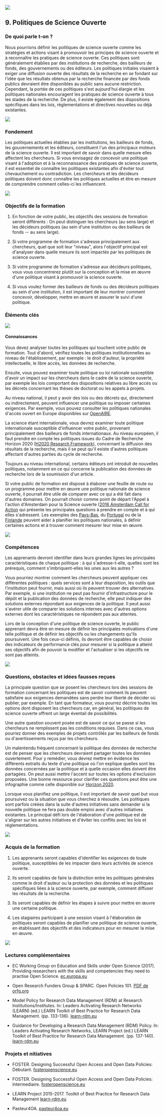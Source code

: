 
![](/Images/Icons/open_government.png)

## 9. Politiques de Science Ouverte

### De quoi parle t-on ? 

Nous pourrions définir les politiques de science ouverte comme les stratégies et actions visant à promouvoir les principes de science ouverte et à reconnaître les pratiques de science ouverte. Ces politiques sont généralement établies par des institutions de recherche, des bailleurs de fonds, des gouvernements ou des éditeurs. Les politiques initiales visaient à exiger une diffusion ouverte des résultats de la recherche en se fondant sur l'idée que les résultats obtenus par la recherche financée par des fonds publics devraient être disponibles au public sans aucune restriction. Cependant, la portée de ces politiques s'est aujourd'hui élargie et les politiques nationales encouragent les pratiques de science ouverte à tous les stades de la recherche. De plus, il existe également des dispositions spécifiques dans les lois, règlementations et directives nouvelles ou déjà existantes.

![](/Images/02%20Open%20Science%20Basics/02_open_policies.png)

### Fondement

Les politiques actuelles établies par les institutions, les bailleurs de fonds, les gouvernements et les éditeurs, constituent l'un des principaux moteurs de la science ouverte. Il est important de savoir dans quelle mesure elles affectent les chercheurs. Si vous envisagez de concevoir une politique visant à l'adoption et à la reconnaissance des pratiques de science ouverte, il est essentiel de connaître les politiques existantes afin d'éviter tout chevauchement ou contradiction. Les chercheurs et les décideurs politiques doivent donc connaître les politiques actuelles et être en mesure de comprendre comment celles-ci les influencent.

![](/Images/Icons/finish.png)


### Objectifs de la formation 

1.  En fonction de votre public, les objectifs des sessions de formation seront différents : On peut distinguer les chercheurs (au sens large) et les décideurs politiques (au sein d'une institution ou des bailleurs de fonds -- au sens large).

2.  Si votre programme de formation s'adresse principalement aux chercheurs, quel que soit leur "niveau", alors l'objectif principal est d'analyser dans quelle mesure ils sont impactés par les politiques de science ouverte.

3.  Si votre programme de formation s'adresse aux décideurs politiques, vous vous concentrerez plutôt sur la conception et la mise en œuvre d'une politique visant à promouvoir la science ouverte.

4.  Si vous voulez former des bailleurs de fonds ou des décideurs politiques au sein d'une institution, il est important de leur montrer comment concevoir, développer, mettre en œuvre et assurer le suivi d'une politique.

### Éléments clés 

![](/Images/Icons/brain.png)

#### Connaissances 

Vous devez analyser toutes les politiques qui touchent votre public de formation. Tout d'abord, vérifiez toutes les politiques institutionnelles au niveau de l'établissement, par exemple : le droit d'auteur, la propriété intellectuelle, le libre accès, les données de recherche.

Ensuite, vous pouvez examiner toute politique ou loi nationale susceptible d'avoir un impact sur les chercheurs dans le cadre de la science ouverte, par exemple les lois comportant des dispositions relatives au libre accès ou les décrets concernant les thèses de doctorat ou les appels à projets.

Au niveau national, il peut y avoir des lois ou des décrets qui, directement ou indirectement, peuvent influencer une politique ou imposer certaines exigences. Par exemple, vous pouvez consulter les politiques nationales d'accès ouvert en Europe disponibles sur [OpenAIRE](https://www.openaire.eu/os-eu-countries).

La science étant internationale, vous devrez examiner toute politique internationale susceptible d'influencer votre public, provenant principalement des bailleurs de fonds internationaux. Au niveau européen, il faut prendre en compte les politiques issues du Cadre de Recherche Horizon 2020 ([H2020 Research Framework](https://ec.europa.eu/research/participants/data/ref/h2020/grants_manual/hi/oa_pilot/h2020-hi-oa-pilot-guide_en.pdf)), concernant la diffusion des résultats de la recherche, mais il se peut qu'il existe d'autres politiques affectant d'autres parties du cycle de recherche.

Toujours au niveau international, certains éditeurs ont introduit de nouvelles politiques, notamment en ce qui concerne la publication des données de recherche lors de la soumission d'un article.

Si votre public de formation est disposé à élaborer une feuille de route ou un programme pour mettre en œuvre une politique nationale de science ouverte, il pourrait être utile de comparer avec ce qui a été fait dans d'autres domaines. On pourrait choisir comme point de départ l'Appel à l'action d'Amsterdam pour la Science ouverte ([2016 Amsterdam Call for Action](https://www.government.nl/documents/reports/2016/04/04/amsterdam-call-for-action-on-open-science) qui présente les principales questions à prendre en compte et à qui elles s'adressent. Les exemples des [Pays-Bas](https://www.openscience.nl/), du [Portugal](http://www.ciencia-aberta.pt/) ou de la [Finlande](https://openscience.fi/) peuvent aider à planifier les politiques nationales, à définir certaines actions et à trouver comment mesurer leur mise en œuvre.

![](/Images/Icons/gears.png)

### Compétences

Les apprenants devront identifier dans leurs grandes lignes les principales caractéristiques de chaque politique : à qui s'adresse-t-elle, quelles sont les prérequis, comment s'imbriquent-elles les unes aux les autres ?

Vous pourriez montrer comment les chercheurs peuvent appliquer ces différentes politiques : quels services sont à leur disposition, les outils que l'institution peut fournir, mais aussi où ils peuvent trouver des alternatives. Par exemple, si une institution ne peut pas fournir d'infrastructure pour le dépôt et la publication des données de recherche, elle peut indiquer des solutions externes répondant aux exigences de la politique. Il peut aussi s'avérer utile de comparer les solutions internes avec d'autres options externes dont les caractéristiques ne répondent pas aux attentes.

Lors de la conception d'une politique de science ouverte, le public apprenant devra être en mesure de définir les principales motivations d'une telle politique et de définir les objectifs ou les changements qu'ils poursuivent. Une fois ceux-ci définis, ils devront être capables de choisir des indicateurs de performance clés pour mesurer si la politique a atteint ses objectifs afin de pouvoir la modifier et l'actualiser si les objectifs ne sont pas atteints.

![](/Images/Icons/questions.png)

### Questions, obstacles et idées fausses reçues 

La principale question que se posent les chercheurs lors des sessions de formation concernant les politiques est de savoir comment ils peuvent satisfaire aux exigences demandées sans perdre leur liberté de décider où publier, par exemple. En tant que formateur, vous pourrez décrire toutes les options dont disposent les chercheurs car, en général, les politiques de science ouverte offrent un large éventail de possibilités.

Une autre question souvent posée est de savoir ce qui se passe si les chercheurs ne remplissent pas les conditions requises. Dans ce cas, vous pourrez donner des exemples de projets contrôlés par les bailleurs de fonds ou d'avertissements reçus par les chercheurs.

Un malentendu fréquent concernant la politique des données de recherche est de penser que les chercheurs devraient partager toutes les données ouvertement. Pour y remédier, vous devrez mettre en évidence les différents extraits du texte d'une politique où l'on explique quelles sont les données concernées par la politique et à quelle occasion elles doivent être partagées. On peut aussi mettre l'accent sur toutes les options d'exclusion proposées. Une bonne ressource pour clarifier ces questions peut être une infographie comme celle disponible sur [Horizon 2020](https://ec.europa.eu/research/press/2016/pdf/opendata-infographic_072016.pdf).

Lorsque vous planifiez une politique, il est important de savoir quel but vous poursuivez ou la situation que vous cherchez à résoudre. Les politiques sont parfois créées dans la suite d'autres initiatives sans demander si la nouvelle politique ne fera pas double emploi avec d'autres initiatives existantes. Le principal défi lors de l'élaboration d'une politique est de s'aligner sur les autres initiatives et d'éviter les conflits avec les lois et réglementations.


![](/Images/Icons/output.png)

### Acquis de la formation

1.  Les apprenants seront capables d'identifier les exigences de toute politique, susceptibles de les impacter dans leurs activités de science ouverte.

2.  Ils seront capables de faire la distinction entre les politiques générales comme le droit d'auteur ou la protection des données et les politiques spécifiques liées à la science ouverte, par exemple, comment diffuser les résultats de la recherche.

3.  Ils seront capables de définir les étapes à suivre pour mettre en œuvre une certaine politique.

4.  Les stagiaires participant à une session visant à l'élaboration de politiques seront capables de planifier une politique de science ouverte, en établissant des objectifs et des indicateurs pour en mesurer la mise en œuvre.

![](/Images/Icons/magnifying_glass.png)

### Lectures complémentaires 

* EC Working Group on Education and Skills under Open Science (2017). Providing researchers with the skills and competencies they need to practise Open Science. [ec.europa.eu](https://ec.europa.eu/research/openscience/index.cfm?pg=skills_wg)

* Open Research Funders Group & SPARC. Open Policies 101. [PDF de orfg.org](https://static1.squarespace.com/static/5817749f8419c25c3b5b318d/t/5b75bfc1352f53d3f2e4409f/1534443459039/Grantee.pdf)


* Model Policy for Research Data Management (RDM) at Research Institutions/Institutes. In: Leaders Activating Research Networks (LEARN) (ed.) LEARN Toolkit of Best Practice for Research Data Management. (pp. 133-136). [learn-rdm.eu](http://discovery.ucl.ac.uk/id/eprint/1546606)

* Guidance for Developing a Research Data Management (RDM) Policy. In: Leaders Activating Research Networks, LEARN Project (ed.) LEARN Toolkit of Best Practice for Research Data Management. (pp. 137-140). [learn-rdm.eu](https://doi.org/10.14324/000.learn.27)

### Projets et nitiatives 


* FOSTER. Designing Successful Open Access and Open Data Policies: Débutant. [fosteropenscience.eu](https://www.fosteropenscience.eu/node/2081)

* FOSTER. Designing Successful Open Access and Open Data Policies: Intermediaire. [fosteropenscience.eu](https://www.fosteropenscience.eu/node/2075)

* LEARN Project 2015-2017. Toolkit of Best Practice for Research Data Management [learn-rdm.eu](http://learn-rdm.eu/en/about/)

* Pasteur4OA. [pasteur4oa.eu](http://www.pasteur4oa.eu/)

